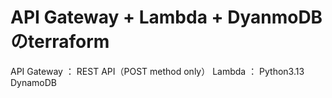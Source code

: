 # API Gateway + Lambda + DyanmoDBのterraform

API Gateway ： REST API（POST method only）
Lambda ： Python3.13
DynamoDB
